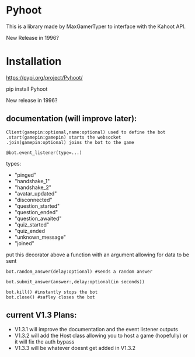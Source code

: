 # Pyhoot
This is a library made by MaxGamerTyper to interface with the Kahoot API.

New Release in 1996?

# Installation
https://pypi.org/project/Pyhoot/

pip install Pyhoot

New release in 1996?

## documentation (will improve later):
``` 
Client(gamepin:optional,name:optional) used to define the bot 
.start(gamepin:gamepin) starts the websocket
.join(gamepin:optional) joins the bot to the game
```



```@bot.event_listener(type=...)```

types:
* "pinged"
* "handshake_1"
* "handshake_2"
* "avatar_updated" 
* "disconnected"
* "question_started" 
* "question_ended"
* "question_awaited"
* "quiz_started" 
* "quiz_ended
* "unknown_message"
* "joined"

put this decorator above a function with an argument allowing for data to be sent

```
bot.random_answer(delay:optional) #sends a random answer

bot.submit_answer(answer:,delay:optional(in seconds))

bot.kill() #instantly stops the bot
bot.close() #safley closes the bot
```

## current V1.3 Plans:
* V1.3.1 will improve the documentation and the event listener outputs
* V1.3.2 will add the Host class allowing you to host a game (hopefully) or it will fix the auth bypass
* V1.3.3 will be whatever doesnt get added in V1.3.2

